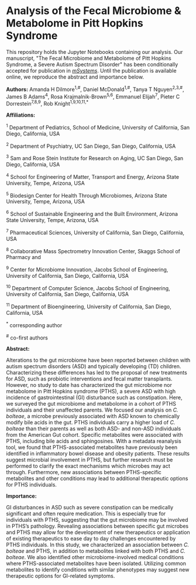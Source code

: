 # Analysis of the Fecal Microbiome & Metabolome in Pitt Hopkins Syndrome 


This repository holds the Jupyter Notebooks containing our analysis.
Our manuscript, "The Fecal Microbiome and Metabolome of Pitt Hopkins Syndrome, 
a Severe Autism Spectrum Disorder" has been conditionally accepted for publication in 
[_mSystems_](https://journals.asm.org/journal/msystems). Until the publication is
available online, we reproduce the abstract and importance below.

**Authors:** Amanda H Dilmore<sup>1,#</sup>, Daniel McDonald<sup>1,#</sup>, 
Tanya T Nguyen<sup>2,3,#</sup>, James B Adams<sup>4</sup>, 
Rosa Krajmalnik-Brown<sup>5,6</sup>, Emmanuel Elijah<sup>7</sup>, 
Pieter C Dorrestein<sup>7,8,9</sup>, Rob Knight<sup>1,9,10,11,*</sup>

**Affiliations:**

<sup>1</sup> Department of Pediatrics, School of Medicine, University of California, San Diego, California, USA

<sup>2</sup> Department of Psychiatry, UC San Diego, San Diego, California, USA

<sup>3</sup> Sam and Rose Stein Institute for Research on Aging, UC San Diego, San Diego, California, USA

<sup>4</sup> School for Engineering of Matter, Transport and Energy, Arizona State University, Tempe, Arizona, USA

<sup>5</sup> Biodesign Center for Health Through Microbiomes, Arizona State University, Tempe, Arizona, USA

<sup>6</sup> School of Sustainable Engineering and the Built Environment, Arizona State University, Tempe, Arizona, USA

<sup>7</sup> Pharmaceutical Sciences, University of California, San Diego, California, USA

<sup>8</sup> Collaborative Mass Spectrometry Innovation Center, Skaggs School of Pharmacy and 

<sup>9</sup> Center for Microbiome Innovation, Jacobs School of Engineering, University of California, San Diego, California, USA

<sup>10</sup> Department of Computer Science, Jacobs School of Engineering, University of California, San Diego, California, USA

<sup>11</sup> Department of Bioengineering, University of California, San Diego, California, USA

<sup>*</sup> corresponding author

<sup>#</sup> co-first authors

**Abstract:**

Alterations to the gut microbiome have been reported between children with autism spectrum disorders (ASD) and typically developing (TD) children. 
Characterizing these differences has led to the proposal of new treatments for ASD, such as probiotic interventions and fecal matter transplants. 
However, no study to date has characterized the gut microbiome nor metabolome in Pitt Hopkins syndrome (PTHS), a severe ASD with high incidence of 
gastrointestinal (GI) disturbance such as constipation. Here, we surveyed the gut microbiome and metabolome in a cohort of PTHS individuals and 
their unaffected parents. We focused our analysis on _C. bolteae_, a microbe previously associated with ASD known to chemically modify bile acids in 
the gut. PTHS individuals carry a higher load of _C. bolteae_ than their parents as well as both ASD- and non-ASD individuals from the American Gut 
cohort. Specific metabolites were associated with PTHS, including bile acids and sphingosines. With a metadata reanalysis tool, we found that 
PTHS-associated metabolites have previously been identified in inflammatory bowel disease and obesity patients. These results suggest microbial 
involvement in PTHS, but further research must be performed to clarify the exact mechanisms which microbes may act through. Furthermore, new 
associations between PTHS-specific metabolites and other conditions may lead to additional therapeutic options for PTHS individuals. 

**Importance:**

GI disturbances in ASD such as severe constipation can be medically significant and often require medication. This is especially true for individuals 
with PTHS, suggesting that the gut microbiome may be involved in PTHS’s pathology. Revealing associations between specific gut microbes and PTHS may 
allow for the development of new therapeutics or application of existing therapeutics to ease day to day challenges encountered by PTHS individuals. 
In this study, we characterized an association between _C. bolteae_ and PTHS, in addition to metabolites linked with both PTHS and _C. bolteae_. We also 
identified other microbiome-involved medical conditions where PTHS-associated metabolites have been isolated. Utilizing common metabolites to identify 
conditions with similar phenotypes may suggest new therapeutic options for GI-related symptoms. 
